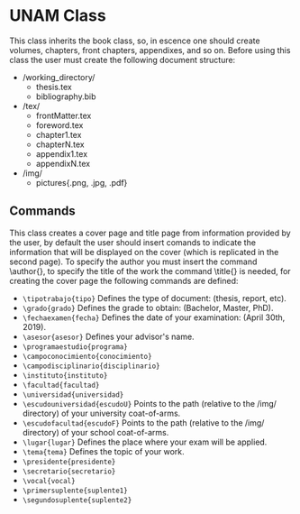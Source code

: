 UNAM Class
====================

This class inherits the book class, so, in escence one should create volumes, chapters, front chapters, appendixes, and so on. Before using this class the user must create the following document structure:

+ /working_directory/
  + thesis.tex
  + bibliography.bib
+ /tex/
  + frontMatter.tex
  + foreword.tex
  + chapter1.tex
  + chapterN.tex
  + appendix1.tex
  + appendixN.tex
+ /img/
  + pictures{.png, .jpg, .pdf}

Commands
---------------------

This class creates a cover page and title page from information provided by the user, by default the user should insert comands to indicate the information that will be displayed on the cover (which is replicated in the second page). To specify the author you must insert the command \author{}, to specify the title of the work the command \title{} is needed, for creating the cover page the following commands are defined:

+ `\tipotrabajo{tipo}`
Defines the type of document: (thesis, report, etc).
+ `\grado{grado}`
Defines the grade to obtain: (Bachelor, Master, PhD).
+ `\fechaexamen{fecha}` 
Defines the date of your examination: (April 30th, 2019).
+ `\asesor{asesor}`
Defines your advisor's name.
+ `\programaestudio{programa}`
+ `\campoconocimiento{conocimiento}`
+ `\campodisciplinario{disciplinario}`
+ `\instituto{instituto}`
+ `\facultad{facultad}`
+ `\universidad{universidad}`
+ `\escudouniversidad{escudoU}`
Points to the path (relative to the /img/ directory) of your university coat-of-arms.
+ `\escudofacultad{escudoF}`
Points to the path (relative to the /img/ directory) of your school coat-of-arms.
+ `\lugar{lugar}`
Defines the place where your exam will be applied.
+ `\tema{tema}`
Defines the topic of your work.
+ `\presidente{presidente}`
+ `\secretario{secretario}`
+ `\vocal{vocal}`
+ `\primersuplente{suplente1}`
+ `\segundosuplente{suplente2}`